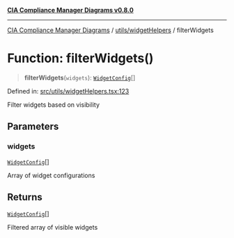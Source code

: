 [**CIA Compliance Manager Diagrams v0.8.0**](../../../README.md)

***

[CIA Compliance Manager Diagrams](../../../modules.md) / [utils/widgetHelpers](../README.md) / filterWidgets

# Function: filterWidgets()

> **filterWidgets**(`widgets`): [`WidgetConfig`](../../../types/widget/interfaces/WidgetConfig.md)[]

Defined in: [src/utils/widgetHelpers.tsx:123](https://github.com/Hack23/cia-compliance-manager/blob/791b5a1b6e700c8b8480de209374e4cb1086330d/src/utils/widgetHelpers.tsx#L123)

Filter widgets based on visibility

## Parameters

### widgets

[`WidgetConfig`](../../../types/widget/interfaces/WidgetConfig.md)[]

Array of widget configurations

## Returns

[`WidgetConfig`](../../../types/widget/interfaces/WidgetConfig.md)[]

Filtered array of visible widgets
